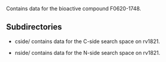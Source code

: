 Contains data for the bioactive compound F0620-1748.

## Subdirectories

- cside/ contains data for the C-side search space on rv1821.

- nside/ contains data for the N-side search space on rv1821.

